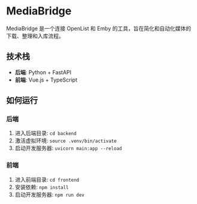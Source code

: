# MediaBridge

MediaBridge 是一个连接 OpenList 和 Emby 的工具，旨在简化和自动化媒体的下载、整理和入库流程。

## 技术栈

- **后端**: Python + FastAPI
- **前端**: Vue.js + TypeScript

## 如何运行

### 后端

1. 进入后端目录: `cd backend`
2. 激活虚拟环境: `source .venv/bin/activate`
3. 启动开发服务器: `uvicorn main:app --reload`

### 前端

1. 进入前端目录: `cd frontend`
2. 安装依赖: `npm install`
3. 启动开发服务器: `npm run dev`
